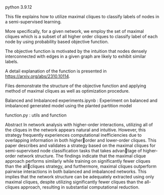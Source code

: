 python 3.9.12

This file explains how to utilize maximal cliques to classify labels of nodes in a semi-supervised learning.

More specifically, for a given network, we employ the set of maximal cliques which is a subset of all higher order cliques to classify label of each node by using probability based objective function.

The objective function is motivated by the intuition that nodes densely interconnected with edges in a given graph are likely to exhibit similar labels.

A detail explanation of the function is presented in https://arxiv.org/abs/2310.10114.

Files demonstrate the structure of the objective function and applying method of maximal cliques as well as optimization procedure. 

Balanced and Imbalanced experiments.ipynb : Experiment on balanced and imbalanced generated model using the planted partition model

function.py : utils and function

Abstract
In network analysis with higher-order interactions, utilizing all of the cliques in the network appears natural and intuitive. However, this strategy frequently experiences computational inefficiencies due to overlapping information in both higherorder and lower-order cliques. This paper describes and validates a strategy based on the maximal cliques for semi-supervised node classification tasks that takes advantage of higher-order network structure. The findings indicate that the maximal clique approach performs similarly while training on significantly fewer cliques than the allcliques strategy, and furthermore, maximal cliques outperform pairwise interactions in both balanced and imbalanced networks. This implies that the network structure can be adequately extracted using only maximal cliques, despite utilizing significantly fewer
cliques than the all-cliques approach, resulting in substantial computational reduction.
